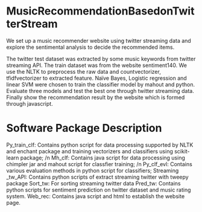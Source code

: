 # MusicRecommendationBasedonTwitterStream

We set up a music recommender website using twitter streaming data and explore the sentimental analysis to decide the recommended items.

The twitter test dataset was extracted by some music keywords from twitter streaming API. The train dataset was from the website sentiment140. We use the NLTK to preprocess the raw data and countvectorizer, tfidfvectorizer to extracted feature. Naïve Bayes, Logistic regression and linear SVM were chosen to train the classifier model by mahout and python. Evaluate three models and test the best one through twitter streaming data. Finally show the recommendation result by the website which is formed through javascript.

# Software Package Description
Py_train_clf: Contains python script for data processing supported by NLTK and enchant package and training vectorizers and classifiers using scikit-learn package;
/n Mh_clf: Contains java script for data processing using chimpler jar and mahout script for classfier training; 
/n Py_clf_evl: Contains various evaluation methods in python script for classifiers;
Streaming _tw_API: Contains python scripts of extract streaming twitter with tweepy package
Sort_tw: For sorting streaming twitter data
Pred_tw: Contains python scripts for sentiment prediction on twitter dataset and music rating system.
Web_rec: Contains java script and html to establish the website page.
